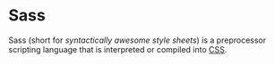 # Sass
Sass (short for *syntactically awesome style sheets*) is a preprocessor scripting language that is interpreted or compiled into [CSS](/wiki/css).